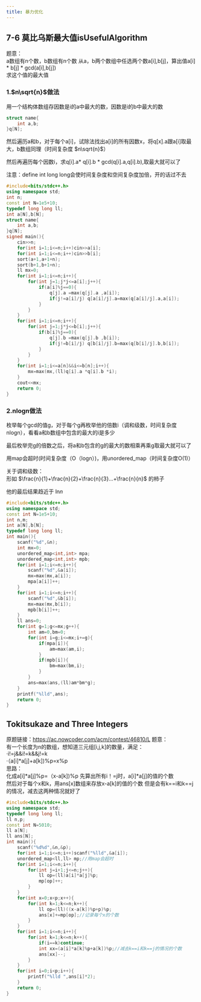 ```yaml
---
title: 暴力优化
---
```


## 7-6 莫比乌斯最大值isUsefulAlgorithm

题意：  
a数组有n个数，b数组有n个数 
从a，b两个数组中任选两个数a[i],b[j]，算出值a[i] * b[j] * gcd(a[i],b[j])  
求这个值的最大值  


###  1.$n\sqrt{n}$做法

用一个结构体数组存因数是i的a中最大的数，因数是i的b中最大的数  
```cpp
struct name{
    int a,b;
}q[N];
```

然后遍历a和b，对于每个a[i]，试除法找出a[i]的所有因数x，将q[x].a跟a[i]取最大，b数组同理（时间复杂度 $n\sqrt{n}$）  

然后再遍历每个因数i，求q[i].a* q[i].b * gcd(q[i].a,q[i].b),取最大就可以了  

注意：define int long long会使时间复杂度和空间复杂度加倍，开的话过不去  

```cpp
#include<bits/stdc++.h>
using namespace std;
int n;
const int N=1e5+10;
typedef long long ll;
int a[N],b[N];
struct name{
	int a,b;
}q[N];
signed main(){ 
	cin>>n;
	for(int i=1;i<=n;i++)cin>>a[i];
	for(int i=1;i<=n;i++)cin>>b[i];
	sort(a+1,a+1+n);
	sort(b+1,b+1+n);
	ll mx=0;
	for(int i=1;i<=n;i++){
		for(int j=1;j*j<=a[i];j++){
			if(a[i]%j==0){
				q[j].a =max(q[j].a ,a[i]);
				if(j!=a[i]/j) q[a[i]/j].a=max(q[a[i]/j].a,a[i]);
			}
		}
	}
	for(int i=1;i<=n;i++){
		for(int j=1;j*j<=b[i];j++){
			if(b[i]%j==0){
				q[j].b =max(q[j].b ,b[i]);
				if(j!=b[i]/j) q[b[i]/j].b=max(q[b[i]/j].b,b[i]);
			}
		}
	}
	for(int i=1;i<=a[n]&&i<=b[n];i++){
		mx=max(mx,(ll)q[i].a *q[i].b *i);
	}
	cout<<mx;
	return 0;
}
```

### 2.nlogn做法

枚举每个gcd的值g，对于每个g再枚举他的倍数i（调和级数，时间复杂度nlogn），看看a和b数组中包含的最大的i是多少  

最后枚举完g的倍数之后，将a和b包含的g的最大的数相乘再乘g取最大就可以了  

用map会超时(时间复杂度（O（logn）)，用unordered_map（时间复杂度O(1)）  

关于调和级数：  
形如 $\frac{n}{1}+\frac{n}{2}+\frac{n}{3}...+\frac{n}{n}$ 的柿子  

他的最后结果趋近于 $\ln_{}{n}$







```cpp
#include<bits/stdc++.h>
using namespace std;
const int N=1e5+10;
int n,m;
int a[N],b[N];
typedef long long ll;
int main(){
	scanf("%d",&n);
	int mx=0;
	unordered_map<int,int> mpa;
	unordered_map<int,int> mpb;
	for(int i=1;i<=n;i++){
		scanf("%d",&a[i]);
		mx=max(mx,a[i]);
		mpa[a[i]]++;
	}
	for(int i=1;i<=n;i++){
		scanf("%d",&b[i]);
		mx=max(mx,b[i]);
		mpb[b[i]]++;
	}
	ll ans=0;
	for(int g=1;g<=mx;g++){
		int am=0,bm=0;
		for(int i=g;i<=mx;i+=g){
			if(mpa[i]){
				am=max(am,i);
			}
			if(mpb[i]){
				bm=max(bm,i);
			}
		}
		ans=max(ans,(ll)am*bm*g);
	}
	printf("%lld",ans);
	return 0;
}

```


## Tokitsukaze and Three Integers

原题链接：https://ac.nowcoder.com/acm/contest/46810/L
题意：  
有一个长度为n的数组，想知道三元组[i,j,k]的数量，满足：  
·i!=j&&i!=k&&j!=k  
·（a[i]*a[j]+a[k])%p=x%p  
思路：  
化成a[i]*a[j]%p=（x-a[k])%p
先算出所有i！=j时，a[i]*a[j]的值的个数  
然后对于每个x和k，用ans[x]数组来存放x-a[k]的值的个数
但是会有k==i和k==j的情况，减去这两种情况就好了
```cpp
#include<bits/stdc++.h>
using namespace std;
typedef long long ll;
ll n,p;
const int N=5010;
ll a[N];
ll ans[N];
int main(){
	scanf("%d%d",&n,&p);
	for(int i=1;i<=n;i++)scanf("%lld",&a[i]);
	unordered_map<ll,ll> mp;//用map会超时
	for(int i=1;i<=n;i++){
		for(int j=i+1;j<=n;j++){
			ll op=(ll)a[i]*a[j]%p;
			mp[op]++;
		}
	}
	for(int x=0;x<p;x++){
		for(int k=1;k<=n;k++){
			ll op=(ll)((x-a[k])%p+p)%p;
			ans[x]+=mp[op];//记录每个x的个数
		}
	}
	for(int i=1;i<=n;i++){
		for(int k=1;k<=n;k++){
			if(i==k)continue;
			int xx=(a[i]*a[k]%p+a[k])%p;//减去k==i和k==j的情况的个数
			ans[xx]--;
		}
	}
	for(int i=0;i<p;i++){
		printf("%lld ",ans[i]*2);
	}
	return 0;
}
```



